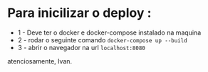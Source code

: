 # Para inicilizar o deploy :

- 1 - Deve ter o docker e docker-compose instalado na maquina
- 2 - rodar o seguinte comando `docker-compose up --build`
- 3 - abrir o navegador na url `localhost:8080`

atenciosamente, Ivan.

